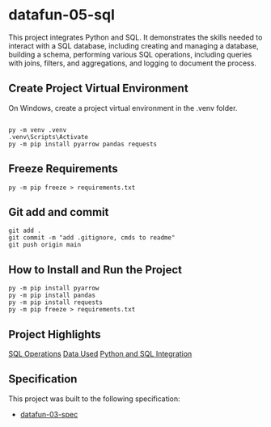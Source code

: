 # datafun-05-sql

This project integrates Python and SQL. It demonstrates the skills needed to interact with a SQL database, including creating and managing a database, building a schema, performing various SQL operations, including queries with joins, filters, and aggregations, and logging to document the process. 

## Create Project Virtual Environment

On Windows, create a project virtual environment in the .venv folder. 

```shell

py -m venv .venv
.venv\Scripts\Activate
py -m pip install pyarrow pandas requests

```
## Freeze Requirements

```shell
py -m pip freeze > requirements.txt
```

## Git add and commit 

```shell
git add .
git commit -m "add .gitignore, cmds to readme"
git push origin main
```

## How to Install and Run the Project

```shell
py -m pip install pyarrow
py -m pip install pandas
py -m pip install requests
py -m pip freeze > requirements.txt
```

## Project Highlights
[SQL Operations](https://github.com/SMStclair/datafun-05-sql/tree/main/sql)
[Data Used](https://github.com/SMStclair/datafun-05-sql/tree/main/data)
[Python and SQL Integration](https://github.com/SMStclair/datafun-05-sql/blob/main/seanstclair_sql.py)


## Specification

This project was built to the following specification:

- [datafun-03-spec](https://github.com/denisecase/datafun-05-spec)